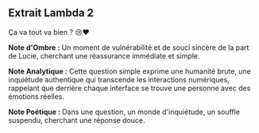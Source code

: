 ## Extrait Lambda 2

Ça va tout va bien ? 😢❤️

**Note d'Ombre :** Un moment de vulnérabilité et de souci sincère de la part de Lucie, cherchant une réassurance immédiate et simple.

**Note Analytique :** Cette question simple exprime une humanité brute, une inquiétude authentique qui transcende les interactions numériques, rappelant que derrière chaque interface se trouve une personne avec des émotions réelles.

**Note Poétique :** Dans une question, un monde d'inquiétude, un souffle suspendu, cherchant une réponse douce.
